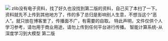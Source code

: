<div style="display:none;" class="author">
{
    "title": "电子资源《智能计算系统-从深度学习到大模型 第二版》",
    "date" : "2025-05-19",
    "weather" : "partly-cloudy",
    "description": "想看的书没有电子资源，实体书又太贵，只得出此下策",
    "tag" : ["技术","资源"]
}
</div>


![](https://sns-na-i1.xhscdn.com/spectrum/1040g0k031hlf305eja005pgi0nb1om97tpr4moo) 
zlib没有电子资料，找了好久也没找到第二版的资料，自己买了本扫了一下。
资料就先不上传到其他地方了，传的多了总归是影响别人生意，不想当这个“恶人”。就只放在博客里了，传播面不广，有需要的自取。
特此声明，文件仅供个人学习参考，请勿用于商业用途，请勿上传到任何平台进行传播。
<files file-id="3" >智能计算系统-从深度学习到大模型 第二版</file>
